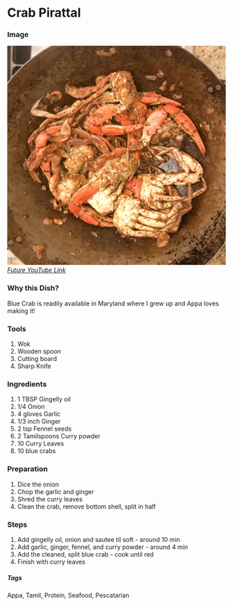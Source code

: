# Crab Pirattal

### Image
![Crab Pirattal](../images/crab-pirattal.jpg)
[*Future YouTube Link*]()

### Why this Dish?
Blue Crab is readily available in Maryland where I grew up and Appa loves making it!

### Tools
1. Wok
1. Wooden spoon
1. Cutting board
1. Sharp Knife

### Ingredients
1. 1 TBSP Gingelly oil
1. 1/4 Onion
1. 4 gloves Garlic
1. 1/3 inch Ginger
1. 2 tsp Fennel seeds
1. 2 Tamilspoons Curry powder
1. 10 Curry Leaves
1. 10 blue crabs

### Preparation
1. Dice the onion
1. Chop the garlic and ginger
1. Shred the curry leaves
1. Clean the crab, remove bottom shell, split in half

### Steps
1. Add gingelly oil, onion and sautee til soft - around 10 min
1. Add garlic, ginger, fennel, and curry powder - around 4 min
1. Add the cleaned, split blue crab - cook until red
1. Finish with curry leaves

##### Tags
Appa, Tamil, Protein, Seafood, Pescatarian